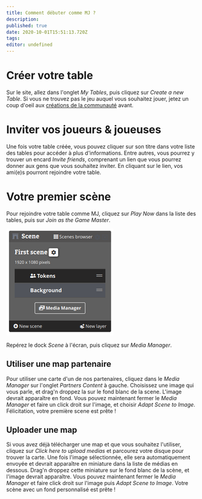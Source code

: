 ```yaml
---
title: Comment débuter comme MJ ?
description: 
published: true
date: 2020-10-01T15:51:13.720Z
tags: 
editor: undefined
---
```


# Créer votre table
Sur le site, allez dans l'onglet *My Tables*, puis cliquez sur *Create a new Table*. Si vous ne trouvez pas le jeu auquel vous souhaitez jouer, jetez un coup d'oeil aux [créations de la communauté](https://lets-role.wiki/fr/system-list) avant.

# Inviter vos joueurs & joueuses
Une fois votre table créée, vous pouvez cliquer sur son titre dans votre liste des tables pour accéder à plus d'informations. Entre autres, vous pourrez y trouver un encard *Invite friends*, comprenant un lien que vous pourrez donner aux gens que vous souhaitez inviter. En cliquant sur le lien, vos ami(e)s pourront rejoindre votre table.

# Votre premier scène
Pour rejoindre votre table comme MJ, cliquez sur *Play Now* dans la liste des tables, puis sur *Join as the Game Master*.

![first-scene.png](/medias/first-scene.png)

Repérez le dock *Scene* à l'écran, puis cliquez sur *Media Manager*.

## Utiliser une map partenaire
Pour utiliser une carte d'un de nos partenaires, cliquez dans le *Media Manager* sur l'onglet *Partners Content* à gauche. Choisissez une image qui vous parle, et drag'n droppez la sur le fond blanc de la scene. L'image devrait apparaître en fond. Vous pouvez maintenant fermer le *Media Manager* et faire un click droit sur l'image, et choisir *Adapt Scene to Image*. Félicitation, votre première scene est prête !

## Uploader une map
Si vous avez déjà télécharger une map et que vous souhaitez l'utiliser, cliquez sur *Click here to upload medias* et parcourez votre disque pour trouver la carte. Une fois l'image sélectionnée, elle sera automatiquement envoyée et devrait apparaître en miniature dans la liste de médias en dessous. Drag'n droppez cette miniature sur le fond blanc de la scène, et l'image devrait apparaître. Vous pouvez maintenant fermer le *Media Manager* et faire click droit sur l'image puis *Adapt Scene to Image*. Votre scène avec un fond personnalisé est prête !